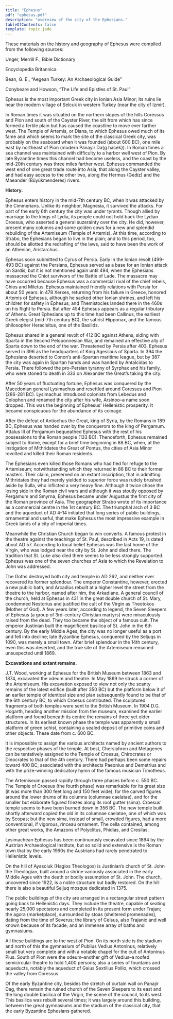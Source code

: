 ```yaml
---
title: "Ephesus"
pdf: "ephesus.pdf"
description: "overview of the city of the Ephesians."
tableOfContents: false
template: topic.jade
---
```


These materials on the history and geography of Ephesus were compiled
from the following sources:

Unger, Merrill F., Bible Dictionary

Encyclopedia Britannica

Bean, G. E., “Aegean Turkey: An Archaeological Guide”

Conybeare and Howson, “The Life and Epistles of St. Paul”

Ephesus is the most important Greek city in Ionian Asia Minor; its ruins
lie near the modern village of Selcuk in western Turkey (near the city
of Izmir).

In Roman times it was situated on the northern slopes of the hills
Coressus and Pion and south of the Cayster River, the silt from which
has since formed a fertile plain but has caused the coastline to move
ever farther west. The Temple of Artemis, or Diana, to which Ephesus
owed much of its fame and which seems to mark the site of the classical
Greek city, was probably on the seaboard when it was founded (about 600
BC), one mile east by northeast of Pion (modern Panayir Da{g hacek}). In
Roman times a sea channel was maintained with difficulty to a harbor
well west of Pion. By late Byzantine times this channel had become
useless, and the coast by the mid-20th century was three miles farther
west. Ephesus commanded the west end of one great trade route into Asia,
that along the Cayster valley, and had easy access to the other two,
along the Hermus (Gediz) and the Maeander (Büyükmenderes) rivers.

**History.**

Ephesus enters history in the mid-7th century BC, when it was attacked
by the Cimmerians. Unlike its neighbor, Magnesia, it survived the
attacks. For part of the early 6th century the city was under tyrants.
Though allied by marriage to the kings of Lydia, its people could not
hold back the Lydian Croesus, who asserted a general suzerainty over the
city. He did, however, present many columns and some golden cows for a
new and splendid rebuilding of the Artemiseum (Temple of Artemis). At
this time, according to Strabo, the Ephesians began to live in the
plain; and to this period, too, should be allotted the redrafting of the
laws, said to have been the work of an Athenian, Aristarchus.

Ephesus soon submitted to Cyrus of Persia. Early in the Ionian revolt
(499-493 BC) against the Persians, Ephesus served as a base for an
Ionian attack on Sardis; but it is not mentioned again until 494, when
the Ephesians massacred the Chiot survivors of the Battle of Lade. The
massacre may have occurred because Ephesus was a commercial rival of the
chief rebels, Chios and Miletus. Ephesus maintained friendly relations
with Persia for about 50 years: in 478 Xerxes, returning from his
failure in Greece, honored Artemis of Ephesus, although he sacked other
Ionian shrines, and left his children for safety in Ephesus; and
Themistocles landed there in the 460s on his flight to Persia. But after
454 Ephesus appears as a regular tributary of Athens. Great Ephesians up
to this time had been Callinus, the earliest Greek elegist (mid-7th
century BC), the satirist Hipponax, and the famous philosopher
Heracleitus, one of the Basilids.

Ephesus shared in a general revolt of 412 BC against Athens, siding with
Sparta in the Second Peloponnesian War, and remained an effective ally
of Sparta down to the end of the war. Threatened by Persia after 403,
Ephesus served in 396 as the headquarters of King Agesilaus of Sparta.
In 394 the Ephesians deserted to Conon’s anti-Spartan maritime league,
but by 387 the city was again in Spartan hands and was handed by
Antalcidas to Persia. There followed the pro-Persian tyranny of Syrphax
and his family, who were stoned to death in 333 on Alexander the Great’s
taking the city.

After 50 years of fluctuating fortune, Ephesus was conquered by the
Macedonian general Lysimachus and resettled around Coressus and Pion
(286-281 BC). Lysimachus introduced colonists from Lebedus and Colophon
and renamed the city after his wife, Arsinoo–a name soon dropped. This
was the beginning of Ephesus’ Hellenistic prosperity. It became
conspicuous for the abundance of its coinage.

After the defeat of Antiochus the Great, king of Syria, by the Romans in
189 BC, Ephesus was handed over by the conquerors to the king of
Pergamum. Attalus III of Pergamum bequeathed Ephesus with the rest of
his possessions to the Roman people (133 BC). Thenceforth, Ephesus
remained subject to Rome, except for a brief time beginning in 88 BC,
when, at the instigation of Mithridates the Great of Pontus, the cities
of Asia Minor revolted and killed their Roman residents.

The Ephesians even killed those Romans who had fled for refuge to the
Artemiseum; notwithstanding which they returned in 86 BC to their former
masters. Their claim, preserved on an extant inscription, that in
admitting Mithridates they had merely yielded to superior force was
rudely brushed aside by Sulla, who inflicted a very heavy fine. Although
it twice chose the losing side in the Roman civil wars and although it
was stoutly opposed by Pergamum and Smyrna, Ephesus became under
Augustus the first city of the Roman province of Asia. The geographer
Strabo wrote of its importance as a commercial centre in the 1st century
BC. The triumphal arch of 3 BC and the aqueduct of AD 4-14 initiated
that long series of public buildings, ornamental and useful, that make
Ephesus the most impressive example in Greek lands of a city of imperial
times.

Meanwhile the Christian Church began to win converts. A famous protest
in the theatre against the teachings of St. Paul, described in Acts 19,
is dated about AD 57. According to local belief Ephesus was the last
home of the Virgin, who was lodged near the city by St. John and died
there. The tradition that St. Luke also died there seems to be less
strongly supported. Ephesus was one of the seven churches of Asia to
which the Revelation to John was addressed.

The Goths destroyed both city and temple in AD 262, and neither ever
recovered its former splendour. The emperor Constantine, however,
erected a new public bath, and Arcadius rebuilt at a higher level the
street from the theatre to the harbor, named after him, the Arkadiane. A
general council of the church, held at Ephesus in 431 in the great
double church of St. Mary, condemned Nestorius and justified the cult of
the Virgin as Theotokos (Mother of God). A few years later, according to
legend, the Seven Sleepers of Ephesus (a group of 3rd-century Christian
martyrs) were miraculously raised from the dead. They too became the
object of a famous cult. The emperor Justinian built the magnificent
basilica of St. John in the 6th century. By the early Middle Ages, the
city was no longer useful as a port and fell into decline; late
Byzantine Ephesus, conquered by the Seljuqs in 1090, was merely a small
town. After brief splendour in the 14th century, even this was deserted,
and the true site of the Artemiseum remained unsuspected until 1869.

**Excavations and extant remains.**

J.T. Wood, working at Ephesus for the British Museum between 1863 and
1874, excavated the odeum and theatre. In May 1869 he struck a corner of
the Artemiseum. His excavation exposed to view not only the scanty
remains of the latest edifice (built after 350 BC) but the platform
below it of an earlier temple of identical size and plan subsequently
found to be that of the 6th century BC, to which Croesus contributed.
The sculptured fragments of both temples were sent to the British
Museum. In 1904 D.G. Hogarth, heading another mission from the museum,
examined the earlier platform and found beneath its centre the remains
of three yet older structures. In its earliest known phase the temple
was apparently a small platform of green schist, containing a sealed
deposit of primitive coins and other objects. These date from c. 600 BC.

It is impossible to assign the various architects named by ancient
authors to the respective phases of the temple. At best, Chersiphron and
Metagenes can be tentatively assigned to the Temple of Croesus,
Chirocrates or Dinocrates to that of the 4th century. There had perhaps
been some repairs toward 400 BC, associated with the architects Paeonius
and Demetrius and with the prize-winning dedicatory hymn of the famous
musician Timotheus.

The Artemiseum passed rapidly through three phases before c. 550 BC. The
Temple of Croesus (the fourth phase) was remarkable for its great size
(it was more than 300 feet long and 150 feet wide), for the carved
figures around the lower drums of its columns (columnae caelatae), and
for the smaller but elaborate figured friezes along its roof gutter
(sima). Croesus’ temple seems to have been burned down in 356 BC. The
new temple built shortly afterward copied the old in its columnae
caelatae, one of which was by Scopas; but the new sima, instead of
small, crowded figures, had a more conventional, if vigorous, rinceau
ornament. The cella contained, among other great works, the Amazons of
Polyclitus, Phidias, and Cresilas.

Lysimachean Ephesus has been continuously excavated since 1894 by the
Austrian Archaeological Institute, but so solid and extensive is the
Roman town that by the early 1960s the Austrians had rarely penetrated
to Hellenistic levels.

On the hill of Ayasoluk (Hagios Theologos) is Justinian’s church of St.
John the Theologian, built around a shrine variously associated in the
early Middle Ages with the death or bodily assumption of St. John. The
church, uncovered since 1922, is a noble structure but badly restored.
On the hill there is also a beautiful Seljuq mosque dedicated in 1375.

The public buildings of the city are arranged in a rectangular street
pattern going back to Hellenistic days. They include the theatre,
capable of seating nearly 25,000 spectators and completed in its present
form under Trajan; the agora (marketplace), surrounded by stoas
(sheltered promenades), dating from the time of Severus; the library of
Celsus, also Trajanic and well known because of its facade; and an
immense array of baths and gymnasiums.

All these buildings are to the west of Pion. On its north side is the
stadium and north of this the gymnasium of Publius Vedius Antoninus,
relatively small but very complete and with a notable chapel for the
cult of Antoninus Pius. South of Pion were the odeum–another gift of
Vedius–a roofed semicircular theatre to hold 1,400 persons; also a
series of fountains and aqueducts, notably the aqueduct of Gaius
Sextilius Pollio, which crossed the valley from Coressus.

Of the early Byzantine city, besides the stretch of curtain wall on
Panajir Dag, there remain the ruined church of the Seven Sleepers to its
east and the long double basilica of the Virgin, the scene of the
council, to its west. This basilica was rebuilt several times; it was
largely around this building, between the great gymnasiums and the
stadium of the classical city, that the early Byzantine Ephesians
gathered.


